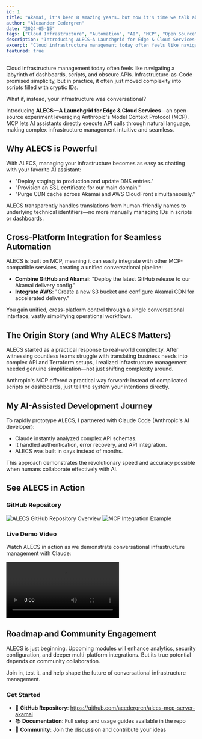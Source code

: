 ```yaml
---
id: 1
title: "Akamai, it's been 8 amazing years… but now it's time we talk about ALECS"
author: "Alexander Cedergren"
date: "2024-05-15"
tags: ["Cloud Infrastructure", "Automation", "AI", "MCP", "Open Source", "DevOps"]
description: "Introducing ALECS—A Launchgrid for Edge & Cloud Services—an open-source experiment leveraging Anthropic's Model Context Protocol to make cloud infrastructure management conversational and intuitive."
excerpt: "Cloud infrastructure management today often feels like navigating a labyrinth of dashboards, scripts, and obscure APIs. What if, instead, your infrastructure was conversational?"
featured: true
---
```


Cloud infrastructure management today often feels like navigating a labyrinth of dashboards, scripts, and obscure APIs. Infrastructure-as-Code promised simplicity, but in practice, it often just moved complexity into scripts filled with cryptic IDs.

What if, instead, your infrastructure was conversational?

Introducing **ALECS—A Launchgrid for Edge & Cloud Services**—an open-source experiment leveraging Anthropic's Model Context Protocol (MCP). MCP lets AI assistants directly execute API calls through natural language, making complex infrastructure management intuitive and seamless.

## Why ALECS is Powerful

With ALECS, managing your infrastructure becomes as easy as chatting with your favorite AI assistant:

- "Deploy staging to production and update DNS entries."
- "Provision an SSL certificate for our main domain."
- "Purge CDN cache across Akamai and AWS CloudFront simultaneously."

ALECS transparently handles translations from human-friendly names to underlying technical identifiers—no more manually managing IDs in scripts or dashboards.

## Cross-Platform Integration for Seamless Automation

ALECS is built on MCP, meaning it can easily integrate with other MCP-compatible services, creating a unified conversational pipeline:

- **Combine GitHub and Akamai**: "Deploy the latest GitHub release to our Akamai delivery config."
- **Integrate AWS**: "Create a new S3 bucket and configure Akamai CDN for accelerated delivery."

You gain unified, cross-platform control through a single conversational interface, vastly simplifying operational workflows.

## The Origin Story (and Why ALECS Matters)

ALECS started as a practical response to real-world complexity. After witnessing countless teams struggle with translating business needs into complex API and Terraform setups, I realized infrastructure management needed genuine simplification—not just shifting complexity around.

Anthropic's MCP offered a practical way forward: instead of complicated scripts or dashboards, just tell the system your intentions directly.

## My AI-Assisted Development Journey

To rapidly prototype ALECS, I partnered with Claude Code (Anthropic's AI developer):

- Claude instantly analyzed complex API schemas.
- It handled authentication, error recovery, and API integration.
- ALECS was built in days instead of months.

This approach demonstrates the revolutionary speed and accuracy possible when humans collaborate effectively with AI.

## See ALECS in Action

### GitHub Repository

<!-- Placeholder for GitHub screenshots -->
<div class="github-screenshots">
  <img src="/images/alecs-screenshots/repo-overview.png" alt="ALECS GitHub Repository Overview" class="w-full rounded-lg shadow-lg mb-4" />
  <img src="/images/alecs-screenshots/mcp-integration.png" alt="MCP Integration Example" class="w-full rounded-lg shadow-lg mb-4" />
</div>

### Live Demo Video

Watch ALECS in action as we demonstrate conversational infrastructure management with Claude:

<!-- Video placeholder -->
<div class="video-container aspect-video bg-gray-100 dark:bg-gray-800 rounded-lg flex items-center justify-center mb-8">
  <video id="alecs-demo" class="w-full h-full rounded-lg" controls preload="metadata">
    <source src="/videos/alecs-demo.webm" type="video/webm">
    <source src="/videos/alecs-demo.mp4" type="video/mp4">
    <p>Your browser doesn't support HTML5 video. <a href="/videos/alecs-demo.mp4">Download the video</a>.</p>
  </video>
</div>

## Roadmap and Community Engagement

ALECS is just beginning. Upcoming modules will enhance analytics, security configuration, and deeper multi-platform integrations. But its true potential depends on community collaboration.

Join in, test it, and help shape the future of conversational infrastructure management.

### Get Started

- 🔗 **GitHub Repository**: https://github.com/acedergren/alecs-mcp-server-akamai
- 📚 **Documentation**: Full setup and usage guides available in the repo
- 💬 **Community**: Join the discussion and contribute your ideas